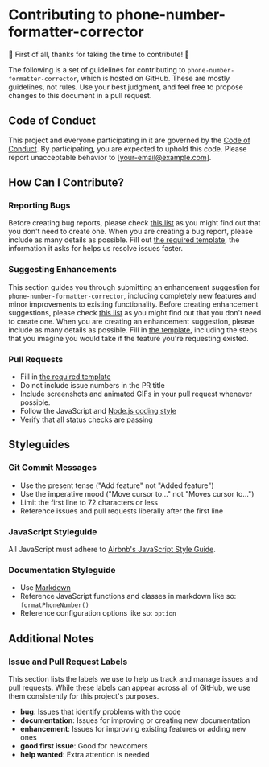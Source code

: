 # Contributing to phone-number-formatter-corrector

🎉 First of all, thanks for taking the time to contribute! 🎉

The following is a set of guidelines for contributing to `phone-number-formatter-corrector`, which is hosted on GitHub. These are mostly guidelines, not rules. Use your best judgment, and feel free to propose changes to this document in a pull request.

## Code of Conduct

This project and everyone participating in it are governed by the [Code of Conduct](CODE_OF_CONDUCT.md). By participating, you are expected to uphold this code. Please report unacceptable behavior to [your-email@example.com].

## How Can I Contribute?

### Reporting Bugs

Before creating bug reports, please check [this list](https://github.com/jessicanono/phone-number-formatter/issues) as you might find out that you don't need to create one. When you are creating a bug report, please include as many details as possible. Fill out [the required template](https://github.com/jessicanono/phone-number-formatter/issues/new?template=bug_report.md), the information it asks for helps us resolve issues faster.

### Suggesting Enhancements

This section guides you through submitting an enhancement suggestion for `phone-number-formatter-corrector`, including completely new features and minor improvements to existing functionality. Before creating enhancement suggestions, please check [this list](https://github.com/jessicanono/phone-number-formatter/issues) as you might find out that you don't need to create one. When you are creating an enhancement suggestion, please include as many details as possible. Fill in [the template](https://github.com/jessicanono/phone-number-formatter/issues/new?template=feature_request.md), including the steps that you imagine you would take if the feature you're requesting existed.

### Pull Requests

- Fill in [the required template](https://github.com/jessicanono/phone-number-formatter/pull/new)
- Do not include issue numbers in the PR title
- Include screenshots and animated GIFs in your pull request whenever possible.
- Follow the JavaScript and [Node.js coding style](https://github.com/airbnb/javascript)
- Verify that all status checks are passing

## Styleguides

### Git Commit Messages

- Use the present tense ("Add feature" not "Added feature")
- Use the imperative mood ("Move cursor to..." not "Moves cursor to...")
- Limit the first line to 72 characters or less
- Reference issues and pull requests liberally after the first line

### JavaScript Styleguide

All JavaScript must adhere to [Airbnb's JavaScript Style Guide](https://github.com/airbnb/javascript).

### Documentation Styleguide

- Use [Markdown](https://guides.github.com/features/mastering-markdown/)
- Reference JavaScript functions and classes in markdown like so: `formatPhoneNumber()`
- Reference configuration options like so: `option`

## Additional Notes

### Issue and Pull Request Labels

This section lists the labels we use to help us track and manage issues and pull requests. While these labels can appear across all of GitHub, we use them consistently for this project's purposes.

- **bug**: Issues that identify problems with the code
- **documentation**: Issues for improving or creating new documentation
- **enhancement**: Issues for improving existing features or adding new ones
- **good first issue**: Good for newcomers
- **help wanted**: Extra attention is needed
